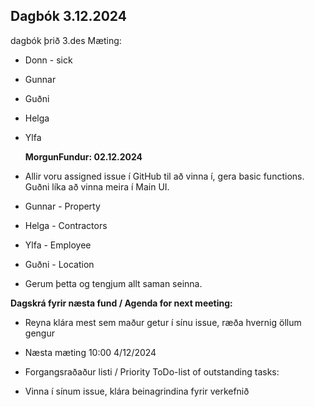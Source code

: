 ## Dagbók 3.12.2024

dagbók þrið 3.des
Mæting:

- Donn - sick
- Gunnar
- Guðni
- Helga
- Ylfa

  **MorgunFundur: 02.12.2024**
- Allir voru assigned issue í GitHub til að vinna í, gera basic functions. Guðni líka að vinna meira í Main UI.
- Gunnar - Property
- Helga - Contractors
- Ylfa - Employee
- Guðni - Location
- Gerum þetta og tengjum allt saman seinna.

**Dagskrá fyrir næsta fund / Agenda for next meeting:**

- Reyna klára mest sem maður getur í sínu issue, ræða hvernig öllum gengur
- Næsta mæting 10:00 4/12/2024

- Forgangsraðaður listi / Priority ToDo-list of outstanding tasks:
- Vinna í sínum issue, klára beinagrindina fyrir verkefnið
 